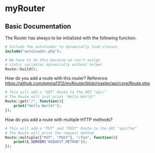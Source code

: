 myRouter
======

## Basic Documentation
The Router has always to be initialized with the
following function.
```php
# Include the autoloader to dynamically load classes
include("autoloader.php");

# We have to do this because we can't assign
# static variables dynamically without helper
Route::build(); 
```

How do you add a route with this router?
Reference <https://github.com/pmma1312/myRouter/blob/master/api/core/Route.php>
```php
# This will add a "GET" Route to the URI "api/"
# The Route will just print "Hello World!"
Route::get("/", function(){
    print("Hello World!");
});
```

How do you add a route with multiple HTTP methods?
```php
# This will add a "PUT" and "POST" Route to the URI "api/foo"
# The Route will print the request method
Route::multiple(["PUT", "POST"], "/foo", function(){
    print($_SERVER['REQUEST_METHOD']);
});
```